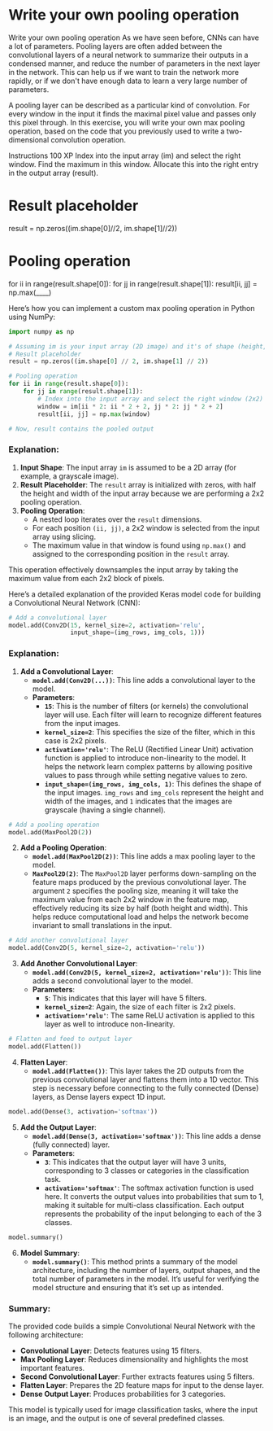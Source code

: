 # Write your own pooling operation

Write your own pooling operation
As we have seen before, CNNs can have a lot of parameters. Pooling layers are often added between the convolutional layers of a neural network to summarize their outputs in a condensed manner, and reduce the number of parameters in the next layer in the network. This can help us if we want to train the network more rapidly, or if we don't have enough data to learn a very large number of parameters.

A pooling layer can be described as a particular kind of convolution. For every window in the input it finds the maximal pixel value and passes only this pixel through. In this exercise, you will write your own max pooling operation, based on the code that you previously used to write a two-dimensional convolution operation.

Instructions
100 XP
Index into the input array (im) and select the right window.
Find the maximum in this window.
Allocate this into the right entry in the output array (result).

# Result placeholder
result = np.zeros((im.shape[0]//2, im.shape[1]//2))

# Pooling operation
for ii in range(result.shape[0]):
    for jj in range(result.shape[1]):
        result[ii, jj] = np.max(____)


Here’s how you can implement a custom max pooling operation in Python using NumPy:

```python
import numpy as np

# Assuming im is your input array (2D image) and it's of shape (height, width)
# Result placeholder
result = np.zeros((im.shape[0] // 2, im.shape[1] // 2))

# Pooling operation
for ii in range(result.shape[0]):
    for jj in range(result.shape[1]):
        # Index into the input array and select the right window (2x2)
        window = im[ii * 2: ii * 2 + 2, jj * 2: jj * 2 + 2]
        result[ii, jj] = np.max(window)

# Now, result contains the pooled output
```

### Explanation:
1. **Input Shape**: The input array `im` is assumed to be a 2D array (for example, a grayscale image).
2. **Result Placeholder**: The `result` array is initialized with zeros, with half the height and width of the input array because we are performing a 2x2 pooling operation.
3. **Pooling Operation**:
   - A nested loop iterates over the `result` dimensions.
   - For each position `(ii, jj)`, a 2x2 window is selected from the input array using slicing.
   - The maximum value in that window is found using `np.max()` and assigned to the corresponding position in the `result` array.

This operation effectively downsamples the input array by taking the maximum value from each 2x2 block of pixels.


Here’s a detailed explanation of the provided Keras model code for building a Convolutional Neural Network (CNN):

```python
# Add a convolutional layer
model.add(Conv2D(15, kernel_size=2, activation='relu', 
                 input_shape=(img_rows, img_cols, 1)))
```

### Explanation:

1. **Add a Convolutional Layer**:
   - **`model.add(Conv2D(...))`**: This line adds a convolutional layer to the model.
   - **Parameters**:
     - **`15`**: This is the number of filters (or kernels) the convolutional layer will use. Each filter will learn to recognize different features from the input images.
     - **`kernel_size=2`**: This specifies the size of the filter, which in this case is 2x2 pixels.
     - **`activation='relu'`**: The ReLU (Rectified Linear Unit) activation function is applied to introduce non-linearity to the model. It helps the network learn complex patterns by allowing positive values to pass through while setting negative values to zero.
     - **`input_shape=(img_rows, img_cols, 1)`**: This defines the shape of the input images. `img_rows` and `img_cols` represent the height and width of the images, and `1` indicates that the images are grayscale (having a single channel).

```python
# Add a pooling operation
model.add(MaxPool2D(2))
```

2. **Add a Pooling Operation**:
   - **`model.add(MaxPool2D(2))`**: This line adds a max pooling layer to the model.
   - **`MaxPool2D(2)`**: The `MaxPool2D` layer performs down-sampling on the feature maps produced by the previous convolutional layer. The argument `2` specifies the pooling size, meaning it will take the maximum value from each 2x2 window in the feature map, effectively reducing its size by half (both height and width). This helps reduce computational load and helps the network become invariant to small translations in the input.

```python
# Add another convolutional layer
model.add(Conv2D(5, kernel_size=2, activation='relu'))
```

3. **Add Another Convolutional Layer**:
   - **`model.add(Conv2D(5, kernel_size=2, activation='relu'))`**: This line adds a second convolutional layer to the model.
   - **Parameters**:
     - **`5`**: This indicates that this layer will have 5 filters.
     - **`kernel_size=2`**: Again, the size of each filter is 2x2 pixels.
     - **`activation='relu'`**: The same ReLU activation is applied to this layer as well to introduce non-linearity.

```python
# Flatten and feed to output layer
model.add(Flatten())
```

4. **Flatten Layer**:
   - **`model.add(Flatten())`**: This layer takes the 2D outputs from the previous convolutional layer and flattens them into a 1D vector. This step is necessary before connecting to the fully connected (Dense) layers, as Dense layers expect 1D input.

```python
model.add(Dense(3, activation='softmax'))
```

5. **Add the Output Layer**:
   - **`model.add(Dense(3, activation='softmax'))`**: This line adds a dense (fully connected) layer.
   - **Parameters**:
     - **`3`**: This indicates that the output layer will have 3 units, corresponding to 3 classes or categories in the classification task.
     - **`activation='softmax'`**: The softmax activation function is used here. It converts the output values into probabilities that sum to 1, making it suitable for multi-class classification. Each output represents the probability of the input belonging to each of the 3 classes.

```python
model.summary()
```

6. **Model Summary**:
   - **`model.summary()`**: This method prints a summary of the model architecture, including the number of layers, output shapes, and the total number of parameters in the model. It’s useful for verifying the model structure and ensuring that it’s set up as intended.

### Summary:
The provided code builds a simple Convolutional Neural Network with the following architecture:
- **Convolutional Layer**: Detects features using 15 filters.
- **Max Pooling Layer**: Reduces dimensionality and highlights the most important features.
- **Second Convolutional Layer**: Further extracts features using 5 filters.
- **Flatten Layer**: Prepares the 2D feature maps for input to the dense layer.
- **Dense Output Layer**: Produces probabilities for 3 categories.

This model is typically used for image classification tasks, where the input is an image, and the output is one of several predefined classes.